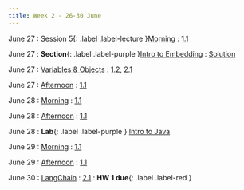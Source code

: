 ```yaml
---
title: Week 2 - 26-30 June
---
```


June 27
: Session 5{: .label .label-lecture }[Morning](../lecture/SRG-Session.5-June27-Tu-morning)
  : [1.1](#)

June 27
: **Section**{: .label .label-purple }[Intro to Embedding](./lecture/lec10)
  : [Solution](#)

June 27
: [Variables & Objects](#)
  : [1.2](#), [2.1](#)

June 27
: [Afternoon](../lecture/SRG-Session.4-June23-Thu-afternoon.md)
  : [1.1](#)

June 28
: [Morning](../lecture/SRG-Session.3-June23-Th-morning.md)
  : [1.1](#)

June 28
: [Afternoon](../lecture/SRG-Session.4-June23-Thu-afternoon.md)
  : [1.1](#)

June 28
: **Lab**{: .label .label-purple } [Intro to Java](#)

June 29
: [Morning](../lecture/SRG-Session.3-June23-Th-morning.md)
  : [1.1](#)

June 29
: [Afternoon](../lecture/SRG-Session.4-June23-Thu-afternoon.md)
  : [1.1](#)

June 30
: [LangChain](#)
  : [2.1](#)
: **HW 1 due**{: .label .label-red }


